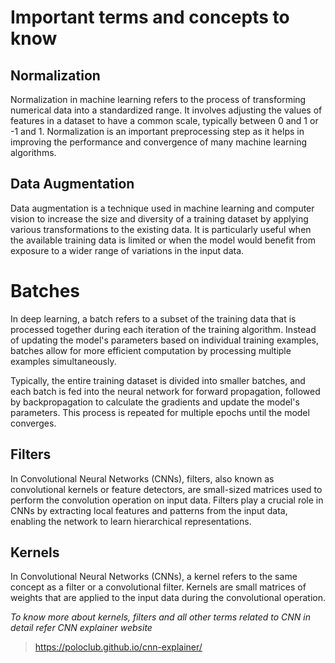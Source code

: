# Important terms and concepts to know

## Normalization
Normalization in machine learning refers to the process of transforming numerical data into a standardized range. It involves adjusting the values of features in a dataset 
to have a common scale, typically between 0 and 1 or -1 and 1. Normalization is an important preprocessing step as it helps in improving the performance and convergence of 
many machine learning algorithms.

## Data Augmentation
Data augmentation is a technique used in machine learning and computer vision to increase the size and diversity of a training dataset by applying various transformations to 
the existing data. It is particularly useful when the available training data is limited or when the model would benefit from exposure to a wider range of variations in the 
input data.

# Batches
In deep learning, a batch refers to a subset of the training data that is processed together during each iteration of the training algorithm. Instead of updating the model's parameters based on individual training examples, batches allow for more efficient computation by processing multiple examples simultaneously.

Typically, the entire training dataset is divided into smaller batches, and each batch is fed into the neural network for forward propagation, followed by backpropagation to calculate the gradients and update the model's parameters. This process is repeated for multiple epochs until the model converges.

## Filters
In Convolutional Neural Networks (CNNs), filters, also known as convolutional kernels or feature detectors, are small-sized matrices used to perform the convolution operation 
on input data. Filters play a crucial role in CNNs by extracting local features and patterns from the input data, enabling the network to learn hierarchical representations.

## Kernels
In Convolutional Neural Networks (CNNs), a kernel refers to the same concept as a filter or a convolutional filter. Kernels are small matrices of weights that are applied to the
input data during the convolutional operation.

_To know more about kernels, filters and all other terms related to CNN in detail refer CNN explainer website_
>https://poloclub.github.io/cnn-explainer/
